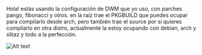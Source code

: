 Hola!
estás usando la configuración de DWM que yo uso, con parches pango, fibonacci y otros.
en la raíz trae el PKGBUILD que puedes ocupar para compilarlo desde arch, pero también trae el source por si quieres compilarlo en otra distro, actualmente la estoy ocupando con debian, arch y slitaz y todo a la perfección.


![Alt text](https://raw.github.com/aquinojosue/dwm-pango/master/scrot.png "Optional title")
